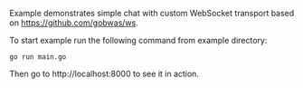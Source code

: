 Example demonstrates simple chat with custom WebSocket transport based on https://github.com/gobwas/ws.

To start example run the following command from example directory:

```
go run main.go
```

Then go to http://localhost:8000 to see it in action.
